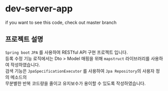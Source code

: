 # dev-server-app
if you want to see this code, check out master branch
## 프로젝트 설명
`Spring boot` `JPA` 를 사용하여 RESTful API 구현 프로젝트 입니다.   
등록 수정 기능 로직에서는 Dto > Model 매핑을 위해 `mapstruct` 라이브러리를 사용하여 작성하였습니다.   
검색 기능은 `JpaSpecificationExecutor` 를 사용하여 `Jpa Repository`의 사용자 정의 메소드의   
무분별한 반복 코드량을 줄이고 유지보수가 용이할 수 있도록 작성하였습니다.
